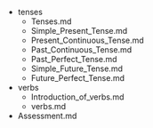 - tenses
  - Tenses.md
  - Simple_Present_Tense.md
  - Present_Continuous_Tense.md
  - Past_Continuous_Tense.md
  - Past_Perfect_Tense.md
  - Simple_Future_Tense.md
  - Future_Perfect_Tense.md
- verbs
  - Introduction_of_verbs.md
  - verbs.md
- Assessment.md
